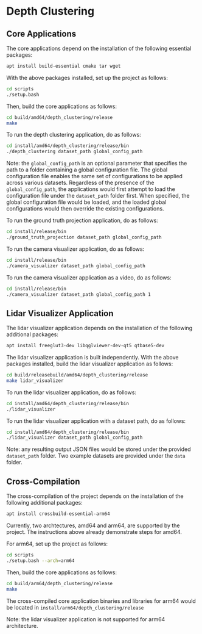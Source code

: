 # Depth Clustering

## Core Applications

The core applications depend on the installation of the following essential packages:

```bash
apt install build-essential cmake tar wget
```

With the above packages installed, set up the project as follows:

```bash
cd scripts
./setup.bash
```

Then, build the core applications as follows:

```bash
cd build/amd64/depth_clustering/release
make
```

To run the depth clustering application, do as follows:

```bash
cd install/amd64/depth_clustering/release/bin
./depth_clustering dataset_path global_config_path
```

Note: the `global_config_path` is an optional parameter that specifies the path to a folder containing a global configuration file. The global configuration file enables the same set of configurations to be applied across various datasets. Regardless of the presence of the `global_config_path`, the applications would first attempt to load the configuration file under the `dataset_path` folder first. When specified, the global configuration file would be loaded, and the loaded global configurations would then override the existing configurations.

To run the ground truth projection application, do as follows:

```bash
cd install/release/bin
./ground_truth_projection dataset_path global_config_path
```

To run the camera visualizer application, do as follows:

```bash
cd install/release/bin
./camera_visualizer dataset_path global_config_path
```

To run the camera visualizer application as a video, do as follows:

```bash
cd install/release/bin
./camera_visualizer dataset_path global_config_path 1
```

## Lidar Visualizer Application

The lidar visualizer application depends on the installation of the following additional packages:

```bash
apt install freeglut3-dev libqglviewer-dev-qt5 qtbase5-dev
```

The lidar visualizer application is built independently. With the above packages installed, build the lidar visualizer application as follows:

```bash
cd build/releasebuild/amd64/depth_clustering/release
make lidar_visualizer
```

To run the lidar visualizer application, do as follows:

```bash
cd install/amd64/depth_clustering/release/bin
./lidar_visualizer
```

To run the lidar visualizer application with a dataset path, do as follows:

```bash
cd install/amd64/depth_clustering/release/bin
./lidar_visualizer dataset_path global_config_path
```

Note: any resulting output JSON files would be stored under the provided `dataset_path` folder. Two example datasets are provided under the `data` folder.

## Cross-Compilation

The cross-compilation of the project depends on the installation of the following additional packages:

```bash
apt install crossbuild-essential-arm64
```

Currently, two archtectures, amd64 and arm64, are supported by the project. The instructions above already demonstrate steps for amd64.

For arm64, set up the project as follows:

```bash
cd scripts
./setup.bash --arch=arm64
```

Then, build the core applications as follows:

```bash
cd build/arm64/depth_clustering/release
make
```

The cross-compiled core application binaries and libraries for arm64 would be located in `install/arm64/depth_clustering/release`

Note: the lidar visualizer application is not supported for arm64 architecture.